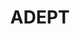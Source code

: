 ---
logo: qmul.svg
title: ADEPT
link: https://adept.qmul.ac.uk/
meta: A powerful, easy to use search engine joins together all the resources Queen Mary University had spread over multiple sites. Focus on performance and maintainability for their in-house team.
order: 1
tasks: 
- html
- css
- backend (php)
- web performance
---